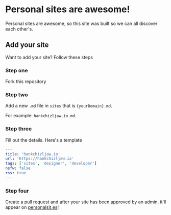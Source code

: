 # Personal sites are awesome!

Personal sites are awesome, so this site was built so we can all discover each other's.

## Add your site

Want to add your site? Follow these steps

### Step one

Fork this repository

### Step two

Add a new `.md` file in `sites` that is `{yourDomain}.md`.

For example: `hankchizljaw.io.md`.

### Step three

Fill out the details. Here's a template

```yaml
---
title: 'hankchizljaw.io'
url: 'https://hankchizljaw.io'
tags: ['sites', 'designer', 'developer']
nsfw: false
rss: true
---
```

### Step four

Create a pull request and after your site has been approved by an admin, it'll appear on [personalsit.es](https://personalsit.es)!
